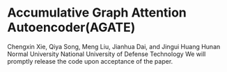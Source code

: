 # Accumulative Graph Attention Autoencoder(AGATE) 
Chengxin Xie, Qiya Song, Meng Liu, Jianhua Dai, and Jingui Huang
Hunan Normal University
National University of Defense Technology
We will promptly release the code upon acceptance of the paper.
